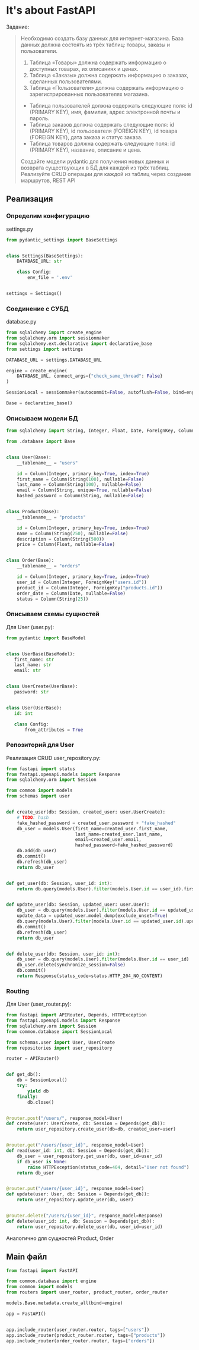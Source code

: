 # It's about FastAPI

Задание:
> Необходимо создать базу данных для интернет-магазина. База данных должна состоять из трёх таблиц: товары, заказы и пользователи.
> 1. Таблица «Товары» должна содержать информацию о доступных товарах, их описаниях и ценах.
> 2. Таблица «Заказы» должна содержать информацию о заказах, сделанных пользователями.
> 3. Таблица «Пользователи» должна содержать информацию о зарегистрированных пользователях магазина.
> - Таблица пользователей должна содержать следующие поля: id (PRIMARY KEY), имя, фамилия, адрес электронной почты и пароль.
> - Таблица заказов должна содержать следующие поля: id (PRIMARY KEY), id пользователя (FOREIGN KEY), id товара (FOREIGN KEY), дата заказа и статус заказа.
> - Таблица товаров должна содержать следующие поля: id (PRIMARY KEY), название, описание и цена.  
> 
> Создайте модели pydantic для получения новых данных и возврата существующих в БД для каждой из трёх таблиц.
> Реализуйте CRUD операции для каждой из таблиц через создание маршрутов, REST API

## Реализация

### Определим конфигурацию

settings.py

```python
from pydantic_settings import BaseSettings


class Settings(BaseSettings):
    DATABASE_URL: str

    class Config:
        env_file = '.env'


settings = Settings()
```

### Соединение с СУБД

database.py
```python
from sqlalchemy import create_engine
from sqlalchemy.orm import sessionmaker
from sqlalchemy.ext.declarative import declarative_base
from settings import settings

DATABASE_URL = settings.DATABASE_URL

engine = create_engine(
    DATABASE_URL, connect_args={"check_same_thread": False}
)

SessionLocal = sessionmaker(autocommit=False, autoflush=False, bind=engine)

Base = declarative_base()
```
### Описываем модели БД
```python
from sqlalchemy import String, Integer, Float, Date, ForeignKey, Column

from .database import Base


class User(Base):
    __tablename__ = "users"

    id = Column(Integer, primary_key=True, index=True)
    first_name = Column(String(100), nullable=False)
    last_name = Column(String(100), nullable=False)
    email = Column(String, unique=True, nullable=False)
    hashed_password = Column(String, nullable=False)


class Product(Base):
    __tablename__ = "products"

    id = Column(Integer, primary_key=True, index=True)
    name = Column(String(250), nullable=False)
    description = Column(String(500))
    price = Column(Float, nullable=False)


class Order(Base):
    __tablename__ = "orders"

    id = Column(Integer, primary_key=True, index=True)
    user_id = Column(Integer, ForeignKey("users.id"))
    product_id = Column(Integer, ForeignKey("products.id"))
    order_date = Column(Date, nullable=False)
    status = Column(String(25))
```
### Описываем схемы сущностей
 Для User (user.py):
 ```python
from pydantic import BaseModel


class UserBase(BaseModel):
    first_name: str
    last_name: str
    email: str


class UserCreate(UserBase):
    password: str


class User(UserBase):
    id: int

    class Config:
        from_attributes = True
```
### Репозиторий для User
Реализация CRUD user_repository.py:
```python
from fastapi import status
from fastapi.openapi.models import Response
from sqlalchemy.orm import Session

from common import models
from schemas import user


def create_user(db: Session, created_user: user.UserCreate):
    # TODO: hash
    fake_hashed_password = created_user.password + "fake_hashed"
    db_user = models.User(first_name=created_user.first_name,
                          last_name=created_user.last_name,
                          email=created_user.email,
                          hashed_password=fake_hashed_password)
    db.add(db_user)
    db.commit()
    db.refresh(db_user)
    return db_user


def get_user(db: Session, user_id: int):
    return db.query(models.User).filter(models.User.id == user_id).first()


def update_user(db: Session, updated_user: user.User):
    db_user = db.query(models.User).filter(models.User.id == updated_user.id).first()
    update_data = updated_user.model_dump(exclude_unset=True)
    db.query(models.User).filter(models.User.id == updated_user.id).update(update_data, synchronize_session=False)
    db.commit()
    db.refresh(db_user)
    return db_user


def delete_user(db: Session, user_id: int):
    db_user = db.query(models.User).filter(models.User.id == user_id)
    db_user.delete(synchronize_session=False)
    db.commit()
    return Response(status_code=status.HTTP_204_NO_CONTENT)
```
### Routing
Для User (user_router.py):
```python
from fastapi import APIRouter, Depends, HTTPException
from fastapi.openapi.models import Response
from sqlalchemy.orm import Session
from common.database import SessionLocal

from schemas.user import User, UserCreate
from repositories import user_repository

router = APIRouter()


def get_db():
    db = SessionLocal()
    try:
        yield db
    finally:
        db.close()


@router.post("/users/", response_model=User)
def create(user: UserCreate, db: Session = Depends(get_db)):
    return user_repository.create_user(db=db, created_user=user)


@router.get("/users/{user_id}", response_model=User)
def read(user_id: int, db: Session = Depends(get_db)):
    db_user = user_repository.get_user(db, user_id=user_id)
    if db_user is None:
        raise HTTPException(status_code=404, detail="User not found")
    return db_user


@router.put("/users/{user_id}", response_model=User)
def update(user: User, db: Session = Depends(get_db)):
    return user_repository.update_user(db, user)


@router.delete("/users/{user_id}", response_model=Response)
def delete(user_id: int, db: Session = Depends(get_db)):
    return user_repository.delete_user(db, user_id=user_id)
```

Аналогично для сущностей Product, Order

## Main файл

```python
from fastapi import FastAPI

from common.database import engine
from common import models
from routers import user_router, product_router, order_router

models.Base.metadata.create_all(bind=engine)

app = FastAPI()


app.include_router(user_router.router, tags=["users"])
app.include_router(product_router.router, tags=["products"])
app.include_router(order_router.router, tags=["orders"])
```
